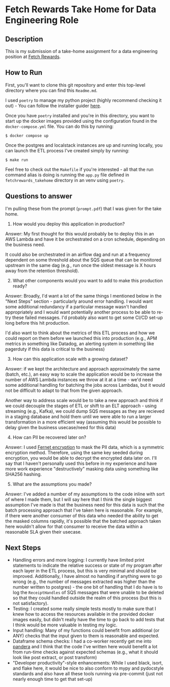 # Fetch Rewards Take Home for Data Engineering Role

## Description

This is my submission of a take-home assignment for a data engineering position at [Fetch Rewards](https://fetch.com/).

## How to Run

First, you'll want to clone this git repository and enter this top-level directory where you can find this `Readme.md`. 

I used `poetry` to manage my python project (highly recommend checking it out) - You can follow the installer guider [here](https://python-poetry.org/docs/).

Once you have `poetry` installed and you're in this directory, you want to start up the docker images provided using the configuration found in the `docker-compose.yml` file. You can do this by running:
```
$ docker compose up
```

Once the postgres and localstack instances are up and running locally, you can launch the ETL process I've created simply by running:
```
$ make run
```
Feel free to check out the `Makefile` if you're interested - all that the run command alias is doing is running the `app.py` file defined in `fetchrewards_takehome` directory in an venv using `poetry`. 

## Questions to answer 
I'm pulling these from the prompt (`prompt.pdf`) that I was given for the take home.

1. How would you deploy this application in production?

Answer: My first thought for this would probably be to deploy this in an AWS Lambda and have it be orchestrated on a cron schedule, depending on the business need. 

It could also be orchestrated in an airflow dag and run at a frequency dependent on some threshold about the SQS queue that can be monitored upstream in the same dag (e.g., run once the oldest message is X hours away from the retention threshold). 

2. What other components would you want to add to make this production ready?

Answer: Broadly, I'd want a lot of the same things I mentioned below in the "Next Steps" section - particularly around error handling. I would want some additional redundancy if a particular message wasn't handled appropriately and I would want potentially another process to be able to re-try these failed messages. I'd probably also want to get some CI/CD set-up long before this hit production.

I'd also want to think about the metrics of this ETL process and how we could report on them before we launched this into production (e.g., APM metrics in something like Datadog, an alerting system in something like pagerduty if this data is critical to the business)

3. How can this application scale with a growing dataset?

Answer: if we kept the architecture and approach approximately the same (batch, etc.), an easy way to scale the application would be to increase the number of AWS Lambda instances we throw at it at a time - we'd need some additional handling for batching the jobs across Lambdas, but it would not be difficult to adapt to that from the given approach.

Another way to address scale would be to take a new approach and think if we could decouple the stages of ETL or shift to an ELT approach - using streaming (e.g., Kafka), we could dump SQS messages as they are recieved in a staging database and hold them until we were able to run a larger transformation in a more efficient way (assuming this would be possible to delay given the business usecase/need for this data)

4. How can PII be recovered later on?

Answer: I used [Fernet encryption](https://cryptography.io/en/latest/fernet/) to mask the PII data, which is a symmetric encryption method. Therefore, using the same key seeded during encryption, you would be able to decrypt the encrypted data later on. I'll say that I haven't personally used this before in my experience and have more work experience "destructively" masking data using something like SHA256 hashing. 

5. What are the assumptions you made?

Answer: I've added a number of my assumptions to the code inline with sort of where I made them, but I will say here that I think the single biggest assumption I've made is that the business need for this data is such that the batch processing approach that I've taken here is reasonable. For example, if there were another consumer of this data who needed the ability to get the masked columns rapidly, it's possible that the batched approach taken here wouldn't allow for that consumer to receive the data within a reasonable SLA given their usecase. 

## Next Steps
- Handling errors and more logging: I currently have limited print statements to indicate the relative success or state of my program after each layer in the ETL process, but this is very minimal and should be improved. Additionally, I have almost no handling if anything were to go wrong (e.g., the number of messages extracted was higher than the number written to postgres) - the one bit of handling that I do have is to log the `ReceiptHandles` of SQS messages that were unable to be deleted so that they could handled outside the realm of this process (but this is not satisfactory).
- Testing: I created some really simple tests mostly to make sure that I knew how to access the resources available in the provided docker images easily, but didn't really have the time to go back to add tests that I think would be more valuable in testing my logic. 
- Input handling: Many of my functions could benefit from additional (or ANY) checks that the input given to them is reasonable and expected.
- Dataframe schema checks: I had a co-worker recently get me into [pandera](https://pandera.readthedocs.io/en/stable/) and I think that the code I've written here would benefit a lot from run-time checks against expected schemas (e.g., what it should look like post extract, or post transform)
- "Developer productivity"-style enhancements: While I used black, isort, and flake here, it would be nice to also conform to mypy and pydocstyle standards and also have all these tools running via pre-commit (just not nearly enough time to get that set-up)